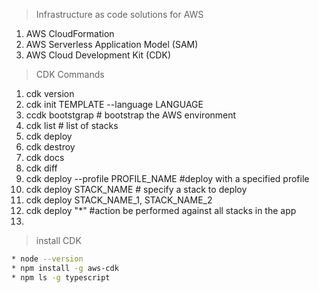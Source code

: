 > Infrastructure as code solutions for AWS
1. AWS CloudFormation
2. AWS Serverless Application Model (SAM)
3. AWS Cloud Development Kit (CDK)  

> CDK Commands
1. cdk version
2. cdk init TEMPLATE --language LANGUAGE
3. ccdk bootstgrap # bootstrap the AWS environment
4. cdk list # list of stacks
5. cdk deploy
6. cdk destroy
7. cdk docs
8. cdk diff
9. cdk deploy --profile PROFILE_NAME #deploy with a specified profile
10. cdk deploy STACK_NAME # specify a stack to deploy
11. cdk deploy STACK_NAME_1, STACK_NAME_2
12. cdk deploy "*" #action be performed against all stacks in the app
13. 



> install CDK
```sh
* node --version
* npm install -g aws-cdk
* npm ls -g typescript
```